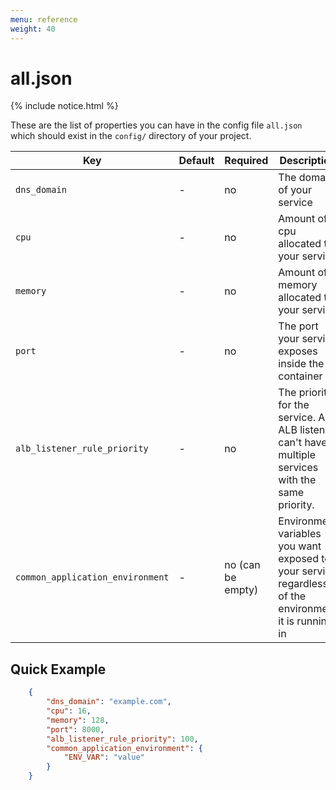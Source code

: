 ```yaml
---
menu: reference
weight: 40
---
```


# all.json

{% include notice.html %}

These are the list of properties you can have in the config file `all.json` which should exist in the `config/` directory of your project.


| Key | Default | Required | Description | Example |
| --- | ------- | -------- | ----------- | ------- |
| `dns_domain` | - | no | The domain of your service| `mergermarket.it` |
| `cpu` | - | no | Amount of cpu allocated to your service | `16` |
| `memory` | - | no | Amount of memory allocated to your service | `128` |
| `port` | - | no | The port your service exposes inside the container| `8000` |
| `alb_listener_rule_priority` | - | no | The priority for the service. A ALB listener can't have multiple services with the same priority. | `100` |
| `common_application_environment` | - | no (can be empty) | Environment variables you want exposed to your service regardless of the environment it is running in | `{ "VERSION" : "123" }` |

## Quick Example

```json
    {
        "dns_domain": "example.com",
        "cpu": 16,
        "memory": 128,
        "port": 8000,
        "alb_listener_rule_priority": 100,
        "common_application_environment": {
            "ENV_VAR": "value"
        }
    }
```
